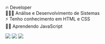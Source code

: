  🔥 Developer
<br> 👩🏻‍💻 Análise e Desenvolvimento de Sistemas
<br> ⚡ Tenho conhecimento em HTML e CSS
<br> 🤟🏻 Aprendendo JavaScript
<div>
 <a href="https://www.linkedin.com/in/amanda-andrade2023/" target="_blank"><img loading="lazy" src="https://img.shields.io/badge/-LinkedIn-%230077B5?style=for-the-badge&logo=linkedin&logoColor=white" target="_blank"></a>  
<a href="https://instagram.com/amandaa.andrade__" target="_blank"><img loading="lazy" src="https://img.shields.io/badge/-Instagram-%23E4405F?style=for-the-badge&logo=instagram&logoColor=white" target="_blank"></a>
<a href = "mailto:andradeamanda2508@gmail.com"><img loading="lazy" src="https://img.shields.io/badge/Gmail-D14836?style=for-the-badge&logo=gmail&logoColor=white" target="_blank"></a>
</div>
